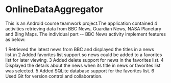 # OnlineDataAggregator
This is an Android course teamwork project.The application contained 4 activities retrieving data from BBC News, Guardian News, NASA Planetary and Bing Maps.
The individual part -- BBC News activity implement features as below:

1	Retrieved the latest news from BBC and displayed the titles in a news list.\n
2	Added favorites list support so news could be added to a favorites list for later viewing.
3	Added delete support for news in the favorites list.
4	Displayed the details about the news when its title in news or favorites list was selected.
5	Added SQLite database support for the favorites list.
6	Used Git for version control and collaboration.
